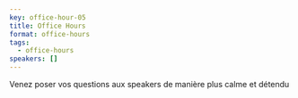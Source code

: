 ```yaml
---
key: office-hour-05
title: Office Hours
format: office-hours
tags:
  - office-hours
speakers: []
---
```

Venez poser vos questions aux speakers de manière plus calme et détendu